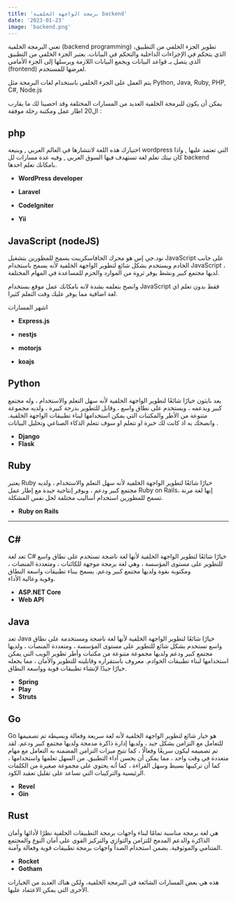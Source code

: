 ```yaml
---
title: 'برمجة الواجهة الخلفية backend'
date: '2023-01-23'
image: 'backend.png'
---
```

تعني البرمجة الخلفية (backend programming) تطوير الجزء الخلفي من التطبيق، الذي يتحكم في الإجراءات الداخلية والتحكم في البيانات. يعتبر الجزء الخلفي من التطبيق الذي يتصل بـ قواعد البيانات ويجمع البيانات اللازمة ويرسلها إلى الجزء الأمامي (frontend) لعرضها للمستخدم.

يتم العمل على الجزء الخلفي باستخدام لغات البرمجة مثل Python, Java, Ruby, PHP, C#, Node.js

يمكن أن يكون للبرمجة الخلفية العديد من المسارات المختلفة وقد احصينا لك ما يقارب ال20 اطار عمل ومكتبة رحلة موفقة : 
## php 

اختيارك هذه اللغة لانتشارها في العالم العربي , وبنيعة wordpress التي تعتمد عليها , واذا كان نيتك تعلم لغة تستهدف فيها السوق العربي , وفيه عدة مسارات لل backend بامكانك تعلم احدها. 

* **WordPress developer**

* **Laravel**

* **CodeIgniter**

* **Yii**

## JavaScript (nodeJS)

نود.جي إس  هو محرك الجافاسكريبت يسمح للمطورين بتشغيل JavaScript على جانب الخادم ويستخدم بشكل شائع لتطوير الواجهة الخلفية لأنه يسمح باستخدام JavaScript ، لديها مجتمع كبير ونشط يوفر ثروة من الموارد والحزم للمساعدة في المهام المختلفة. 

وانصح بتعلمه بشدة لانه بامكانك عمل موقع بستخدام JavaScript فقط بدون تعلم اي لغة اضافية مما يوفر عليك وقت التعلم كثيرا.

اشهر المسارات

* **Express.js** 

 <!-- هو إطار عمل تطبيق ويب Node.js مبسط ومرن يوفر مجموعة قوية من الميزات لتطبيقات الويب والجوال ، وهو مصمم لبناء تطبيقات الويب وواجهات برمجة التطبيقات. يبسط عملية إنشاء الخادم ويسمح للمطورين بالتركيز على وظائف التطبيق. يوفر التوجيه ودعم البرامج الوسيطة وتكامل محرك النموذج ومعالجة الطلب والاستجابة وتحليل بيانات الطلب ومعالجة ملفات تعريف الارتباط والجلسات والتعامل مع تحميلات الملفات والتعامل مع CORS والمزيد. يحتوي Express.js على مجتمع كبير ونشط يوفر ثروة من الموارد والحزم للمساعدة في المهام المختلفة. -->

* **nestjs**

* **motorjs**

* **koajs**

## Python

يعد بايثون خيارًا شائعًا لتطوير الواجهة الخلفية لأنه سهل التعلم والاستخدام ، وله مجتمع كبير ويدعمه ، ويستخدم على نطاق واسع ، وقابل للتطوير بدرجة كبيرة ، ولديه مجموعة متنوعة من الأطر والمكتبات التي يمكن استخدامها لبناء تطبيقات الواجهة الخلفية. وانصحك به اذ كانت لك خبرة او تتعلم او سوف تتعلم الذكاء الصناعي وتحليل البيانات .

* **Django**
* **Flask**

## Ruby

يعتبر Ruby خيارًا شائعًا لتطوير الواجهة الخلفية لأنه سهل التعلم والاستخدام ، ولديه مجتمع كبير ودعم ، ويوفر إنتاجية جيدة مع إطار عمل  Ruby on Rails، إنها لغة مرنة تسمح للمطورين استخدام أساليب مختلفة لحل نفس المشكلة.

* **Ruby on Rails**
* **
## C#

تعد لغة  C# خيارًا شائعًا لتطوير الواجهة الخلفية لأنها لغة ناضجة تستخدم على نطاق واسع للتطوير على مستوى المؤسسة ، وهي لغة برمجة موجهة للكائنات ، ومتعددة المنصات ، ومكتوبة بقوة ولديها مجتمع كبير ودعم. يسمح ببناء تطبيقات واسعة النطاق وقوية وعالية الأداء.

* **ASP.NET Core**
* **Web API**

## Java

تعد Java خيارًا شائعًا لتطوير الواجهة الخلفية لأنها لغة ناضجة ومستخدمة على نطاق واسع تستخدم بشكل شائع للتطوير على مستوى المؤسسة ،  ومتعددة المنصات ، ولديها مجتمع كبير ودعم ولديها مجموعة متنوعة من مكتبات وأطر تطوير الويب التي يمكن استخدامها لبناء تطبيقات الخوادم. معروف باستقراره وقابليته للتطوير والأمان ، مما يجعله خيارًا جيدًا لإنشاء تطبيقات قوية وواسعة النطاق.

* **Spring**
* **Play**
* **Struts** 

## Go

Go هو خيار شائع لتطوير الواجهة الخلفية لأنه لغة سريعة وفعالة وبسيطة تم تصميمها للتعامل مع التزامن بشكل جيد ، ولديها إدارة ذاكرة مدمجة ولديها مجتمع كبير ودعم. لقد تم تصميمه ليكون سريعًا وفعالًا ، كما تتيح ميزات التزامن المضمنة به التعامل مع مهام متعددة في وقت واحد ، مما يمكن أن يحسن أداء التطبيق. من السهل تعلمها واستخدامها ، كما أن تركيبها بسيط وسهل القراءة ، كما أنه يحتوي على مجموعة صغيرة من الكلمات الرئيسية والتركيبات التي تساعد على تقليل تعقيد الكود.

* **Revel** 
* **Gin**

## Rust

هي لغة برمجة مناسبة تمامًا لبناء واجهات برمجة التطبيقات الخلفية نظرًا لأدائها وأمان الذاكرة والدعم المدمج للتزامن والتوازي والتركيز القوي على أمان النوع والمجتمع المتنامي والموثوقية. يضمن استخدام الصدأ واجهات برمجة تطبيقات قوية وفعالة وآمنة.

- **Rocket**
- **Gotham**

هذه هي بعض المسارات الشائعة في البرمجة الخلفية، ولكن هناك العديد من الخيارات الأخرى التي يمكن الاعتماد عليها.

<!-- هل تتطلع إلى البقاء في الصدارة في تطوير الويب؟ هل تريد التعرف على أحدث تقنيات بناء المواقع الإلكترونية الحديثة؟ إذا كان الأمر كذلك، فإن  تعلم Frontend 2023 هو الطريقة المثلى للقيام بذلك. هنا، سنلقي نظرة على المسارات الحالية المتاحة وما يتطلبه الأمر لتصبح مطورًا للواجهة الأمامية بحلول عام 2023. استعد لترك بصمتك على عالم تطوير الويب!
 -->
